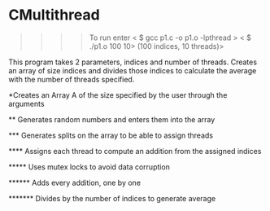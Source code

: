 # CMultithread

>>>> To run enter  < $ gcc p1.c -o p1.o -lpthread >
                   < $ ./p1.o 100 10> (100 indices, 10 threads)>

This program takes 2 parameters, indices and number of threads. 
Creates an array of size indices and divides those indices to calculate the average with the number of threads specified.

*Creates an Array A of the size specified by the user through the arguments


** Generates random numbers and enters them into the array


*** Generates splits on the array to be able to assign threads


**** Assigns each thread to compute an addition from the assigned indices


***** Uses mutex locks to avoid data corruption


****** Adds every addition, one by one


******* Divides by the number of indices to generate average 

